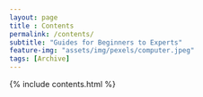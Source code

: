 ```yaml
--- 
layout: page
title : Contents 
permalink: /contents/
subtitle: "Guides for Beginners to Experts" 
feature-img: "assets/img/pexels/computer.jpeg"
tags: [Archive]
---
```


{% include contents.html %}

